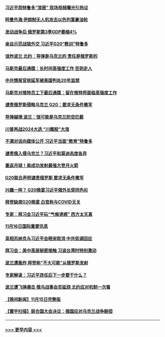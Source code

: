#### [习近平怨特鲁多“泄密” 现场视频曝光引热议](../pages/prog202/a103576653.md?t=11171150) 
#### [阿曼外海 伊朗制无人机攻击以色列富豪油轮](../pages/prog202/a103576649.md?t=11171150) 
#### [发动战争后 俄罗斯第3季GDP萎缩4%](../pages/prog202/a103576636.md?t=11171150) 
#### [亲自示范战狼外交 习近平G20“教训”特鲁多](../pages/prog202/a103576571.md?t=11171150) 
#### [误炸波兰  北约：导弹是乌克兰的 责任是俄罗斯的](../pages/prog202/a103576578.md?t=11171150) 
#### [马斯克最后通牒：长时间高强度工作 否则走人](../pages/prog202/a103576579.md?t=11171150) 
#### [中共情报官徐延军被美国判处20年监禁](../pages/prog202/a103576510.md?t=11171150) 
#### [马斯克对推特员工下最后通牒：留在推特将面临高强度工作](../pages/prog202/a103576448.md?t=11171150) 
#### [谴责俄罗斯侵略乌克兰 G20：要求无条件撤军](../pages/prog202/a103576389.md?t=11171150) 
#### [导弹越境 波兰：很可能是乌克兰防空拦截](../pages/prog202/a103576374.md?t=11171150) 
#### [川普再战2024大选 “川概股”大涨](../pages/prog202/a103576219.md?t=11171150) 
#### [不满对话向媒体公开 习近平当面“教育”特鲁多](../pages/prog202/a103576216.md?t=11171150) 
#### [谴责俄入侵乌克兰？习近平和莫迪态度各异](../pages/prog202/a103576213.md?t=11171150) 
#### [重返月球！美成功发射最强大登月火箭](../pages/prog202/a103576193.md?t=11171150) 
#### [G20联合声明谴责俄罗斯 要求无条件撤军](../pages/prog202/a103576170.md?t=11171150) 
#### [兴趣一样？ G20晚宴习近平俄外长穿同色衫](../pages/prog202/a103576053.md?t=11171150) 
#### [拜登缺席G20晚宴 白宫称与COVID无关](../pages/prog202/a103576059.md?t=11171150) 
#### [专家：拜习会习近平玩“气候诱惑” 西方太天真](../pages/prog202/a103576063.md?t=11171150) 
#### [11月16日国际重要讯息](../pages/prog202/a103576068.md?t=11171150) 
#### [英相苏纳克与习近平会晤突取消 中共低调回应](../pages/prog202/a103576022.md?t=11171150) 
#### [拜习会：美中高层秘密接触 习谈台湾时特别激动](../pages/prog202/a103576028.md?t=11171150) 
#### [波兰遭轰炸 拜登称“不大可能”从俄罗斯发射](../pages/prog202/a103576001.md?t=11171150) 
#### [专家解读：习近平连任后下一步要干什么？](../pages/prog202/a103575984.md?t=11171150) 
#### [波兰遭飞弹袭击 俄乌战事会否延烧 北约应对机制一次看](../pages/prog202/a103575923.md?t=11171150) 
#### [【晚间新闻】11月15日完整版](../pages/prog202/a103575847.md?t=11171150) 
#### [【寰宇扫描】联合国大会决议：俄国应对乌克兰战争赔偿](../pages/prog202/a103575879.md?t=11171150) 

----
#### [ >>> 更早内容 <<< ](../indexes/prog202-earlier.md)

